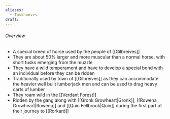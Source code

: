 ```yaml
---
aliases:
  - Tuskhooves
draft:
---
```

###### Overview
- A special breed of horse used by the people of [[Gilbreives]]
- They are about 50% larger and more muscular than a normal horse, with short tusks emerging from the muzzle
- They have a wild temperament and have to develop a special bond with an individual before they can be ridden
- Traditionally used by town of [[Gilbreives]] as they can accommodate the heavier well built lumberjack men and can be used to drag heavy carts of lumber
- They roam wild in the [[Verdant Forest]]
- Ridden by the gang along with [[Gronk Growheart|Gronk]], [[Rowena Growheart|Rowena]] and [[Quin Fellbrook|Quin]] during the first part of their journey to [[Rorkard]]